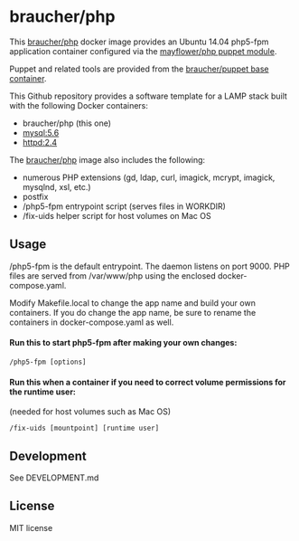 # braucher/php

This [braucher/php](https://hub.docker.com/r/braucher/php/) docker image provides an Ubuntu 14.04 php5-fpm application container configured 
via the [mayflower/php puppet module](https://github.com/mayflower/puppet-php).

Puppet and related tools are provided from the [braucher/puppet base container](https://github.com/jwbraucher/docker-puppet).

This Github repository provides a software template for a LAMP stack built 
with the following Docker containers:

* braucher/php (this one)
* [mysql:5.6](https://hub.docker.com/r/_/mysql/)
* [httpd:2.4](https://hub.docker.com/r/_/httpd/)

The [braucher/php](https://hub.docker.com/r/braucher/php/) image also includes the following:

* numerous PHP extensions (gd, ldap, curl, imagick, mcrypt, imagick, mysqlnd, xsl, etc.)
* postfix
* /php5-fpm entrypoint script (serves files in WORKDIR)
* /fix-uids helper script for host volumes on Mac OS

## Usage
/php5-fpm is the default entrypoint. The daemon listens on port 9000. PHP files are
served from /var/www/php using the enclosed docker-compose.yaml.

Modify Makefile.local to change the app name and build your own containers. 
If you do change the app name, be sure to rename the containers in 
docker-compose.yaml as well.

#### Run this to start php5-fpm after making your own changes:
```
/php5-fpm [options]
```

#### Run this when a container if you need to correct volume permissions for the runtime user:
(needed for host volumes such as Mac OS)
```
/fix-uids [mountpoint] [runtime user]
```

## Development
See DEVELOPMENT.md

## License
MIT license

